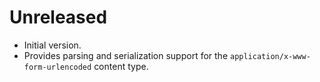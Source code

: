 # Unreleased

- Initial version.
- Provides parsing and serialization support for the `application/x-www-form-urlencoded` content type.